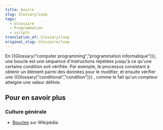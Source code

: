 ```yaml
---
title: boucle
slug: Glossary/Loop
tags:
  - Glossaire
  - Programmation
  - scripts
translation_of: Glossary/loop
original_slug: Glossaire/loop
---
```


En {{Glossary("computer programming","programmation informatique")}}, une boucle est une séquence d'instructions répétées jusqu'à ce qu'une certaine condition soit vérifiée. Par exemple, le processus consistant à obtenir un élément parmi des données pour le modifier, et ensuite vérifier une {{Glossary("conditional","condition")}} , comme le fait qu'un compteur atteigne une valeur définie.

## Pour en savoir plus

### Culture générale

- [Boucles](https://fr.wikipedia.org/wiki/Structure_de_contr%C3%B4le#Boucles) sur Wikipédia
